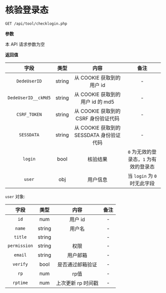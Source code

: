 # 核验登录态

```bash
GET /api/tool/checklogin.php
```

**参数**

本 API 请求参数为空

**返回值**

|        字段         |  类型  |                   内容                   |                  备注                  |
| :-----------------: | :----: | :--------------------------------------: | :------------------------------------: |
|    `DedeUserID`     | string |        从 COOKIE 获取到的用户 id         |                   -                    |
| `DedeUserID__ckMd5` | string |     从 COOKIE 获取到的用户 id 的 md5     |                   -                    |
|    `CSRF_TOKEN`     | string |   从 COOKIE 获取到的 CSRF 身份验证代码   |                   -                    |
|     `SESSDATA`      | string | 从 COOKIE 获取到的 SESSDATA 身份验证代码 |                   -                    |
|       `login`       |  bool  |                 核验结果                 | `0` 为无效的登录态，`1` 为有效的登录态 |
|       `user`        |  obj   |                 用户信息                 |      当 `login` 为 `0` 时无此字段      |

`user` 对象: 

|     字段     |  类型  |        内容        | 备注 |
| :----------: | :----: | :----------------: | :--: |
|     `id`     |  num   |      用户 id       |  -   |
|    `name`    | string |       用户名       |  -   |
|   `title`    | string |                    |  -   |
| `permission` | string |        权限        |  -   |
|   `email`    | string |      用户邮箱      |  -   |
|   `verify`   |  bool  |  是否通过邮箱验证  |  -   |
|     `rp`     |  num   |        rp值        |  -   |
|   `rptime`   |  num   | 上次更新 rp 时间戳 |  -   |